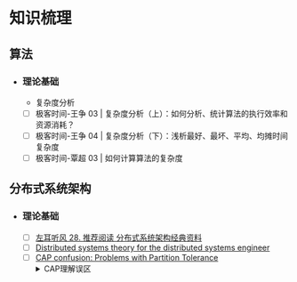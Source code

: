 # 知识梳理
## 算法
- ### 理论基础
    - 复杂度分析
    - [ ] 极客时间-王争  03 | 复杂度分析（上）：如何分析、统计算法的执行效率和资源消耗？
    - [ ] 极客时间-王争  04 | 复杂度分析（下）：浅析最好、最坏、平均、均摊时间复杂度
    - [ ] 极客时间-覃超  03 | 如何计算算法的复杂度

## 分布式系统架构
- ### 理论基础
    - [ ] [左耳听风 28. 推荐阅读 分布式系统架构经典资料](https://time.geekbang.org/column/article/2080)
    - [ ] [Distributed systems theory for the distributed systems engineer](https://www.the-paper-trail.org/post/2014-08-09-distributed-systems-theory-for-the-distributed-systems-engineer/)
    - [ ] [CAP confusion: Problems with Partition Tolerance](https://www.the-paper-trail.org/post/2014-08-09-distributed-systems-theory-for-the-distributed-systems-engineer/)
      <details>
      <summary>CAP理解误区</summary>
          <p align="left"> 
              CAP中的P不是一种可选的能力，而是一个有一定概率会发生的事件，我们需要回答的问题是当网络分区这个事件发生之后，我们的系统要保证一致性C还是可用性A，保证一致性就必须牺牲数据的写入（牺牲可用性），而保留可用性就要容忍数据的不一致。如果有人说他的系统是CA的，那么他其实并没有搞懂CAP理论，你可以问他之前那个问题，当网络分区发生之后，他的系统会如何应对，如果他说系统不能再继续操作，那么是他的系统其实是CP，如果他说可以响应部分操作但是可能读不到最新的数据，那么是AP。
          </p>
          <p align="left"> 
          另外，CAP中的C和ACID中的C也完全不是一回事，下次有时间再说。
          </p>
      </details>
